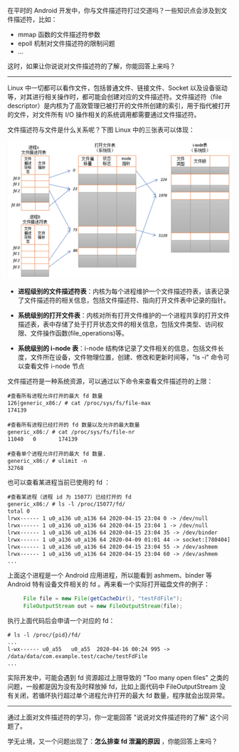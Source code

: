 在平时的 Android 开发中，你与文件描述符打过交道吗？一些知识点会涉及到文件描述符，比如：

- mmap 函数的文件描述符参数
- epoll 机制对文件描述符的限制问题
- ...

这时，如果让你说说对文件描述符的了解，你能回答上来吗？

--- 

Linux 中一切都可以看作文件，包括普通文件、链接文件、Socket 以及设备驱动等，对其进行相关操作时，都可能会创建对应的文件描述符。文件描述符（file descriptor）是内核为了高效管理已被打开的文件所创建的索引，用于指代被打开的文件，对文件所有 I/O 操作相关的系统调用都需要通过文件描述符。

文件描述符与文件是什么关系呢？下图 Linux 中的三张表可以体现： 

![](/img/fd.png)

- **进程级别的文件描述符表**：内核为每个进程维护一个文件描述符表，该表记录了文件描述符的相关信息，包括文件描述符、指向打开文件表中记录的指针。

- **系统级别的打开文件表**：内核对所有打开文件维护的一个进程共享的打开文件描述表，表中存储了处于打开状态文件的相关信息，包括文件类型、访问权限、文件操作函数(file_operations)等。

- **系统级别的 i-node 表**：i-node 结构体记录了文件相关的信息，包括文件长度，文件所在设备，文件物理位置，创建、修改和更新时间等，"ls -i" 命令可以查看文件 i-node 节点

文件描述符是一种系统资源，可以通过以下命令来查看文件描述符的上限：
```shell script
#查看所有进程允许打开的最大 fd 数量
126|generic_x86:/ # cat /proc/sys/fs/file-max
174139

#查看所有进程已经打开的 fd 数量以及允许的最大数量
generic_x86:/ # cat /proc/sys/fs/file-nr
11040   0       174139

#查看单个进程允许打开的最大 fd 数量.
generic_x86:/ # ulimit -n
32768
```
也可以查看某进程当前已使用的 fd ：
```shell script
#查看某进程（进程 id 为 15077）已经打开的 fd
generic_x86:/ # ls -l /proc/15077/fd/
total 0
lrwx------ 1 u0_a136 u0_a136 64 2020-04-15 23:04 0 -> /dev/null
lrwx------ 1 u0_a136 u0_a136 64 2020-04-15 23:04 1 -> /dev/null
lrwx------ 1 u0_a136 u0_a136 64 2020-04-15 23:04 35 -> /dev/binder
lrwx------ 1 u0_a136 u0_a136 64 2020-04-09 01:01 44 -> socket:[780404]
lrwx------ 1 u0_a136 u0_a136 64 2020-04-15 23:04 55 -> /dev/ashmem
lrwx------ 1 u0_a136 u0_a136 64 2020-04-15 23:04 60 -> /dev/ashmem
...
```

上面这个进程是一个 Android 应用进程，所以能看到 ashmem、binder 等 Android 特有设备文件相关的 fd 。再来看一个实际打开磁盘文件的例子：
```java
     File file = new File(getCacheDir(), "testFdFile");
     FileOutputStream out = new FileOutputStream(file);
```

执行上面代码后会申请一个对应的 fd：
```shell script
# ls -l /proc/{pid}/fd/
...
l-wx------ u0_a55   u0_a55  2020-04-16 00:24 995 -> /data/data/com.example.test/cache/testFdFile
...
```

实际开发中，可能会遇到 fd 资源超过上限导致的 "Too many open files" 之类的问题，一般都是因为没有及时释放掉 fd，比如上面代码中 FileOutputStream 没有关闭，若循环执行超过单个进程允许打开的最大 fd 数量，程序就会出现异常。

--- 

通过上面对文件描述符的学习，你一定能回答 "说说对文件描述符的了解" 这个问题了。

学无止境，又一个问题出现了：**怎么排查 fd 泄漏的原因** ，你能回答上来吗？